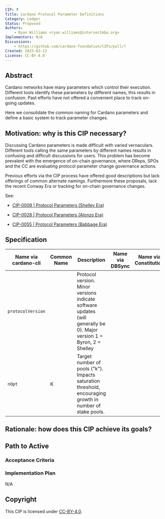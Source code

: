 ```yaml
---
CIP: ?
Title: Cardano Protocol Parameter Definitions
Category: Ledger
Status: Proposed
Authors:
    - Ryan Williams <ryan.williams@intersectmbo.org>
Implementors: N/A
Discussions:
    - https://github.com/cardano-foundation/CIPs/pull/?
Created: 2025-03-13
License: CC-BY-4.0
---
```


## Abstract

Cardano networks have many parameters which control their execution.
Different tools identify these parameters by different names, this results in confusion.
Past efforts have not offered a convenient place to track on-going updates.

Here we consolidate the common naming for Cardano parameters
and define a basic system to track parameter changes.

## Motivation: why is this CIP necessary?

Discussing Cardano parameters is made difficult with varied vernaculars.
Different tools calling the same parameters by different names results in confusing and difficult discussions for users.
This problem has become prevalent with the emergence of on-chain governance, where DReps, SPOs and the CC are evaluating protocol parameter change governance actions.

Previous efforts via the CIP process have offered good descriptions but lack offerings of common alternate namings.
Furthermore these proposals, lack the recent Conway Era or tracking for on-chain governance changes.

See:
- [CIP-0009 | Protocol Parameters (Shelley Era)](https://github.com/cardano-foundation/CIPs/tree/master/CIP-0009)

- [CIP-0028 | Protocol Parameters (Alonzo Era)](https://github.com/cardano-foundation/CIPs/tree/master/CIP-0028)

- [CIP-0055 | Protocol Parameters (Babbage Era)](https://github.com/cardano-foundation/CIPs/tree/master/CIP-0055)


## Specification
<!-- The technical specification should describe the proposed improvement in sufficient technical detail. In particular, it should provide enough information that an implementation can be performed solely on the basis of the design in the CIP. This is necessary to facilitate multiple, interoperable implementations. This must include how the CIP should be versioned, if not covered under an optional Versioning main heading. If a proposal defines structure of on-chain data it must include a CDDL schema in its specification.-->


| Name via cardano-cli | Common Name | Description | Name via DBSync | Name via Constitution | added in era |
| --- | --- | --- | --- | --- | --- |
| `protocolVersion` | | Protocol version. Minor versions indicate software updates (will generally be 0). Major version 1 = Byron, 2 = Shelley | | | |
| `nOpt` | K | Target number of pools ("k"). Impacts saturation threshold, encouraging growth in number of stake pools. | | | |


## Rationale: how does this CIP achieve its goals?
<!-- The rationale fleshes out the specification by describing what motivated the design and what led to particular design decisions. It should describe alternate designs considered and related work. The rationale should provide evidence of consensus within the community and discuss significant objections or concerns raised during the discussion.

It must also explain how the proposal affects the backward compatibility of existing solutions when applicable. If the proposal responds to a CPS, the 'Rationale' section should explain how it addresses the CPS, and answer any questions that the CPS poses for potential solutions.
-->

## Path to Active

### Acceptance Criteria
<!-- Describes what are the acceptance criteria whereby a proposal becomes 'Active' -->

### Implementation Plan

N/A

## Copyright

This CIP is licensed under [CC-BY-4.0](https://creativecommons.org/licenses/by/4.0/legalcode).
